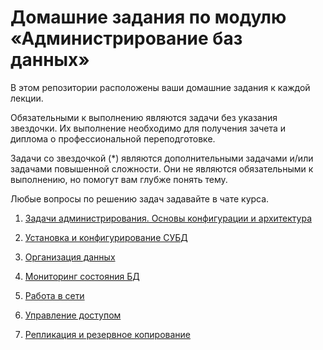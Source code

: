 # Домашние задания по модулю «Администрирование баз данных»

В этом репозитории расположены ваши домашние задания к каждой лекции. 

Обязательными к выполнению являются задачи без указания звездочки. Их выполнение необходимо для получения зачета и диплома о профессиональной переподготовке.

Задачи со звездочкой (*) являются дополнительными задачами и/или задачами повышенной сложности. Они не являются обязательными к выполнению, но помогут вам глубже понять тему.

Любые вопросы по решению задач задавайте в чате курса.


1. [Задачи администрирования. Основы конфигурации и архитектура]()

2. [Установка и конфигурирование СУБД](02/02.md)

3. [Организация данных](03/03.md)

4. [Мониторинг состояния БД](04/04.md)

5. [Работа в сети](05/05.md)

6. [Управление доступом](06/06.md)

7. [Репликация и резервное копирование](07/07.md)




